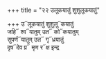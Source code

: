 +++
title = "२२ उलूकयातुं शुशुलूकयातुं"

+++
उ᳓लूकयातुं शुशुलू᳓कयातुं  
जहि᳓ श्व᳓यातुम् उत᳓ को᳓कयातुम्  
सुपर्ण᳓यातुम् उत᳓ गृ᳓ध्रयातुं  
दृष᳓देव प्र᳓ मृण र᳓क्ष इन्द्र